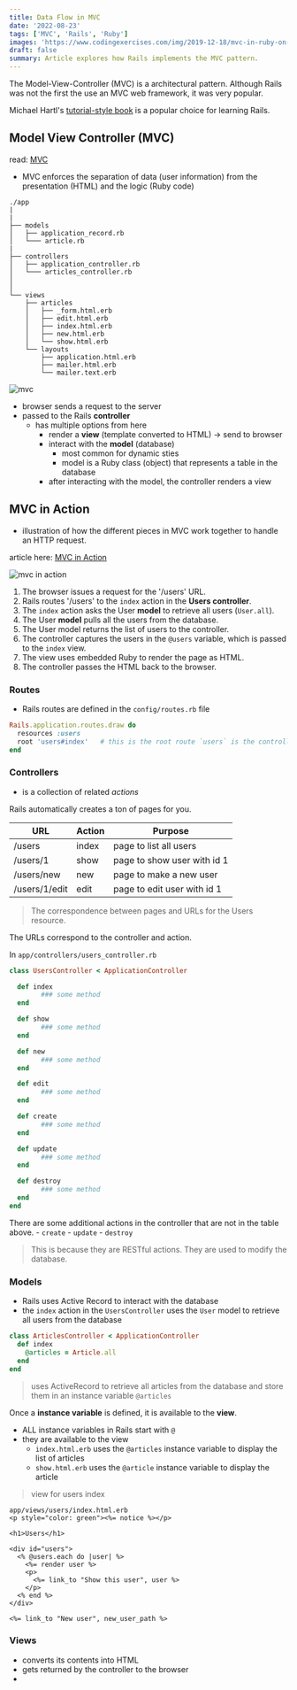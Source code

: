 ```yaml
---
title: Data Flow in MVC
date: '2022-08-23'
tags: ['MVC', 'Rails', 'Ruby']
images: 'https://www.codingexercises.com/img/2019-12-18/mvc-in-ruby-on-rails.png'
draft: false
summary: Article explores how Rails implements the MVC pattern.
---
```


The Model-View-Controller (MVC) is a architectural pattern. Although Rails was not the first the use an MVC web framework, it was very popular.

Michael Hartl's [tutorial-style book](https://www.railstutorial.org/book/beginning#sec-mvc) is a popular choice for learning Rails.

## Model View Controller (MVC)

read: [MVC](https://www.railstutorial.org/book/beginning#sec-mvc)

- MVC enforces the separation of data (user information) from the presentation (HTML) and the logic (Ruby code)

```
./app
|
|
├── models
│   ├── application_record.rb
│   └─── article.rb
|
├── controllers
│   ├── application_controller.rb
│   └─── articles_controller.rb
│  
│  
└── views
    ├── articles
    │   ├── _form.html.erb
    │   ├── edit.html.erb
    │   ├── index.html.erb
    │   ├── new.html.erb
    │   └── show.html.erb
    └── layouts
        ├── application.html.erb
        ├── mailer.html.erb
        └── mailer.text.erb
```

![mvc](https://softcover.s3.amazonaws.com/636/ruby_on_rails_tutorial_7th_edition/images/figures/mvc_schematic.png)

- browser sends a request to the server
- passed to the Rails **controller**
  - has multiple options from here
    - render a **view** (template converted to HTML) -> send to browser
    - interact with the **model** (database)
      - most common for dynamic sties
      - model is a Ruby class (object) that represents a table in the database
    - after interacting with the model, the controller renders a view

## MVC in Action

- illustration of how the different pieces in MVC work together to handle an HTTP request.

article here: [MVC in Action](https://www.railstutorial.org/book/toy_app#sec-mvc_in_action)

![mvc in action](https://softcover.s3.amazonaws.com/636/ruby_on_rails_tutorial_7th_edition/images/figures/mvc_detailed.png)

1. The browser issues a request for the '/users' URL.
1. Rails routes '/users' to the `index` action in the **Users controller**.
1. The `index` action asks the User **model** to retrieve all users (`User.all`).
1. The User **model** pulls all the users from the database.
1. The User model returns the list of users to the controller.
1. The controller captures the users in the `@users` variable, which is passed to the `index` view.
1. The view uses embedded Ruby to render the page as HTML.
1. The controller passes the HTML back to the browser.

### Routes

- Rails routes are defined in the `config/routes.rb` file

```rb
Rails.application.routes.draw do
  resources :users
  root 'users#index'   # this is the root route `users` is the controller and `index` is the action
end
```

### Controllers

- is a collection of related _actions_

Rails automatically creates a ton of pages for you.

| URL           | Action | Purpose                     |
| ------------- | ------ | --------------------------- |
| /users        | index  | page to list all users      |
| /users/1      | show   | page to show user with id 1 |
| /users/new    | new    | page to make a new user     |
| /users/1/edit | edit   | page to edit user with id 1 |

> The correspondence between pages and URLs for the Users resource.

The URLs correspond to the controller and action.

In `app/controllers/users_controller.rb`

```rb
class UsersController < ApplicationController

  def index
		### some method
  end

  def show
		### some method
  end

  def new
		### some method
  end

  def edit
		### some method
  end

  def create
		### some method
  end

  def update
		### some method
  end

  def destroy
		### some method
  end
end
```

There are some additional actions in the controller that are not in the table above. - `create` - `update` - `destroy`

> This is because they are RESTful actions. They are used to modify the database.

### Models

- Rails uses Active Record to interact with the database
- the `index` action in the `UsersController` uses the `User` model to retrieve all users from the database

```rb
class ArticlesController < ApplicationController
  def index
    @articles = Article.all
  end
end
```

> uses ActiveRecord to retrieve all articles from the database and store them in an instance variable `@articles`

Once a **instance variable** is defined, it is available to the **view**.

- ALL instance variables in Rails start with `@`
- they are available to the view
  - `index.html.erb` uses the `@articles` instance variable to display the list of articles
  - `show.html.erb` uses the `@article` instance variable to display the article

> view for users index

```erb
app/views/users/index.html.erb
<p style="color: green"><%= notice %></p>

<h1>Users</h1>

<div id="users">
  <% @users.each do |user| %>
    <%= render user %>
    <p>
      <%= link_to "Show this user", user %>
    </p>
  <% end %>
</div>

<%= link_to "New user", new_user_path %>
```

### Views

- converts its contents into HTML
- gets returned by the controller to the browser
-

